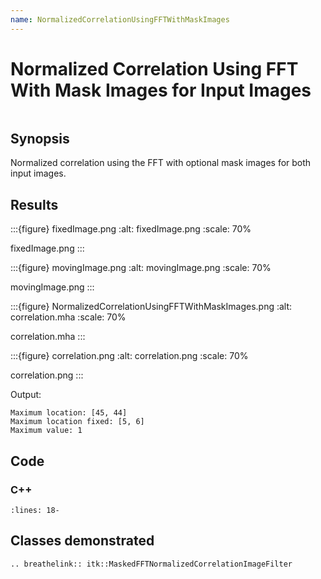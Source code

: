 ```yaml
---
name: NormalizedCorrelationUsingFFTWithMaskImages
---
```


# Normalized Correlation Using FFT With Mask Images for Input Images

```{index} single: MaskedFFTNormalizedCorrelationImageFilter pair: masked; input single: FFT
```

## Synopsis

Normalized correlation using the FFT with optional mask images for both input images.

## Results

:::{figure} fixedImage.png
:alt: fixedImage.png
:scale: 70%

fixedImage.png
:::

:::{figure} movingImage.png
:alt: movingImage.png
:scale: 70%

movingImage.png
:::

:::{figure} NormalizedCorrelationUsingFFTWithMaskImages.png
:alt: correlation.mha
:scale: 70%

correlation.mha
:::

:::{figure} correlation.png
:alt: correlation.png
:scale: 70%

correlation.png
:::

Output:

```
Maximum location: [45, 44]
Maximum location fixed: [5, 6]
Maximum value: 1
```

## Code

### C++

```{literalinclude} Code.cxx
:lines: 18-
```

## Classes demonstrated

```{eval-rst}
.. breathelink:: itk::MaskedFFTNormalizedCorrelationImageFilter
```
